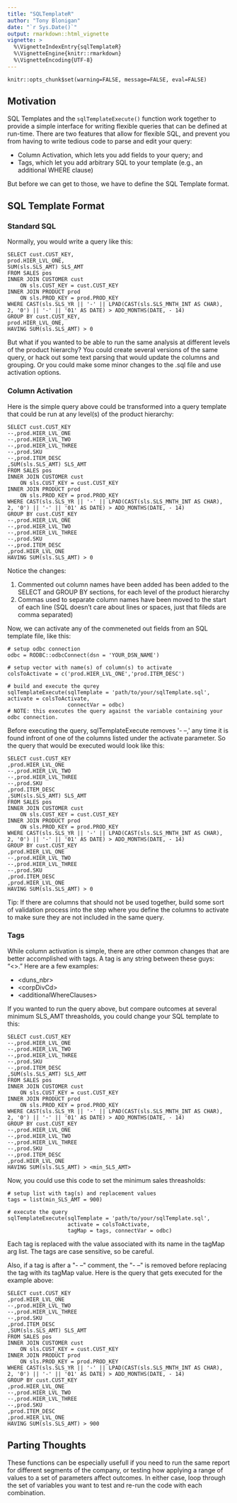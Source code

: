 ```yaml
---
title: "SQLTemplateR"
author: "Tony Blonigan"
date: "`r Sys.Date()`"
output: rmarkdown::html_vignette
vignette: >
  %\VignetteIndexEntry{sqlTemplateR}
  %\VignetteEngine{knitr::rmarkdown}
  %\VignetteEncoding{UTF-8}
---
```


```{r globalOptions, include=FALSE}
knitr::opts_chunk$set(warning=FALSE, message=FALSE, eval=FALSE)
```


## Motivation

SQL Templates and the `sqlTemplateExecute()` function work together to provide a simple interface for writing flexible queries that can be defined at run-time. There are two features that allow for flexible SQL, and prevent you from having to write tedious code to parse and edit your query:

* Column Activation, which lets you add fields to your query; and
* Tags, which let you add arbitrary SQL to your template (e.g., an additional WHERE clause)

But before we can get to those, we have to define the SQL Template format.

## SQL Template Format

### Standard SQL
Normally, you would write a query like this:

```{sql stdSQL}
SELECT cust.CUST_KEY,
prod.HIER_LVL_ONE,
SUM(sls.SLS_AMT) SLS_AMT
FROM SALES pos
INNER JOIN CUSTOMER cust
    ON sls.CUST_KEY = cust.CUST_KEY
INNER JOIN PRODUCT prod
    ON sls.PROD_KEY = prod.PROD_KEY
WHERE CAST(sls.SLS_YR || '-' || LPAD(CAST(sls.SLS_MNTH_INT AS CHAR), 2, '0') || '-' || '01' AS DATE) > ADD_MONTHS(DATE, - 14)  
GROUP BY cust.CUST_KEY,
prod.HIER_LVL_ONE,
HAVING SUM(sls.SLS_AMT) > 0
```

But what if you wanted to be able to run the same analysis at different levels of the product hierarchy? You could create several versions of the same query, or hack out some text parsing that would update the columns and grouping. Or you could make some minor changes to the .sql file and use activation options.

### Column Activation

Here is the simple query above could be transformed into a query template that could be run at any level(s) of the product hierarchy:

```{sql activationSQL}
SELECT cust.CUST_KEY
--,prod.HIER_LVL_ONE
--,prod.HIER_LVL_TWO
--,prod.HIER_LVL_THREE
--,prod.SKU
--,prod.ITEM_DESC
,SUM(sls.SLS_AMT) SLS_AMT
FROM SALES pos
INNER JOIN CUSTOMER cust
    ON sls.CUST_KEY = cust.CUST_KEY
INNER JOIN PRODUCT prod
    ON sls.PROD_KEY = prod.PROD_KEY
WHERE CAST(sls.SLS_YR || '-' || LPAD(CAST(sls.SLS_MNTH_INT AS CHAR), 2, '0') || '-' || '01' AS DATE) > ADD_MONTHS(DATE, - 14)  
GROUP BY cust.CUST_KEY
--,prod.HIER_LVL_ONE
--,prod.HIER_LVL_TWO
--,prod.HIER_LVL_THREE
--,prod.SKU
--,prod.ITEM_DESC
,prod.HIER_LVL_ONE
HAVING SUM(sls.SLS_AMT) > 0
```

Notice the changes:

1. Commented out column names have been added has been added to the SELECT and GROUP BY sections, for each level of the product hierarchy
2. Commas used to separate column names have been moved to the start of each line (SQL doesn’t care about lines or spaces, just that fileds are comma separated)

Now, we can activate any of the commeneted out fields from an SQL template file, like this:

```{r activateRun}
# setup odbc connection
odbc = RODBC::odbcConnect(dsn = 'YOUR_DSN_NAME')

# setup vector with name(s) of column(s) to activate
colsToActivate = c('prod.HIER_LVL_ONE','prod.ITEM_DESC')

# build and execute the qurey
sqlTemplateExecute(sqlTemplate = 'path/to/your/sqlTemplate.sql', activate = colsToActivate,
                   connectVar = odbc)
# NOTE: this executes the query against the variable containing your odbc connection.

```

Before executing the query, sqlTemplateExecute removes '- –,' any time it is found infront of one of the columns listed under the activate parameter. So the query that would be executed would look like this:

```{sql activateResult}
SELECT cust.CUST_KEY
,prod.HIER_LVL_ONE
--,prod.HIER_LVL_TWO
--,prod.HIER_LVL_THREE
--,prod.SKU
,prod.ITEM_DESC
,SUM(sls.SLS_AMT) SLS_AMT
FROM SALES pos
INNER JOIN CUSTOMER cust
    ON sls.CUST_KEY = cust.CUST_KEY
INNER JOIN PRODUCT prod
    ON sls.PROD_KEY = prod.PROD_KEY
WHERE CAST(sls.SLS_YR || '-' || LPAD(CAST(sls.SLS_MNTH_INT AS CHAR), 2, '0') || '-' || '01' AS DATE) > ADD_MONTHS(DATE, - 14)  
GROUP BY cust.CUST_KEY
,prod.HIER_LVL_ONE
--,prod.HIER_LVL_TWO
--,prod.HIER_LVL_THREE
--,prod.SKU
,prod.ITEM_DESC
,prod.HIER_LVL_ONE
HAVING SUM(sls.SLS_AMT) > 0
```

Tip: If there are columns that should not be used together, build some sort of validation process into the step where you define the columns to activate to make sure they are not included in the same query.

### Tags

While column activation is simple, there are other common changes that are better accomplished with tags. A tag is any string between these guys: “<>.” Here are a few examples: 

* \<duns_nbr\> 
* \<corpDivCd\> 
* \<additionalWhereClauses\>

If you wanted to run the query above, but compare outcomes at several minimum SLS_AMT threasholds, you could change your SQL template to this:

```{sql tagExample}
SELECT cust.CUST_KEY
--,prod.HIER_LVL_ONE
--,prod.HIER_LVL_TWO
--,prod.HIER_LVL_THREE
--,prod.SKU
--,prod.ITEM_DESC
,SUM(sls.SLS_AMT) SLS_AMT
FROM SALES pos
INNER JOIN CUSTOMER cust
    ON sls.CUST_KEY = cust.CUST_KEY
INNER JOIN PRODUCT prod
    ON sls.PROD_KEY = prod.PROD_KEY
WHERE CAST(sls.SLS_YR || '-' || LPAD(CAST(sls.SLS_MNTH_INT AS CHAR), 2, '0') || '-' || '01' AS DATE) > ADD_MONTHS(DATE, - 14)  
GROUP BY cust.CUST_KEY
--,prod.HIER_LVL_ONE
--,prod.HIER_LVL_TWO
--,prod.HIER_LVL_THREE
--,prod.SKU
--,prod.ITEM_DESC
,prod.HIER_LVL_ONE
HAVING SUM(sls.SLS_AMT) > <min_SLS_AMT>
```

Now, you could use this code to set the minimum sales threasholds:

```{r tagRun}
# setup list with tag(s) and replacement values
tags = list(min_SLS_AMT = 900)

# execute the query
sqlTemplateExecute(sqlTemplate = 'path/to/your/sqlTemplate.sql', 
                   activate = colsToActivate,
                   tagMap = tags, connectVar = odbc)
```

Each tag is replaced with the value associated with its name in the tagMap arg list. The tags are case sensitive, so be careful.

Also, if a tag is after a "- –" comment, the "- –" is removed before replacing the tag with its tagMap value. Here is the query that gets executed for the example above:

```{sql tagResults}
SELECT cust.CUST_KEY
,prod.HIER_LVL_ONE
--,prod.HIER_LVL_TWO
--,prod.HIER_LVL_THREE
--,prod.SKU
,prod.ITEM_DESC
,SUM(sls.SLS_AMT) SLS_AMT
FROM SALES pos
INNER JOIN CUSTOMER cust
    ON sls.CUST_KEY = cust.CUST_KEY
INNER JOIN PRODUCT prod
    ON sls.PROD_KEY = prod.PROD_KEY
WHERE CAST(sls.SLS_YR || '-' || LPAD(CAST(sls.SLS_MNTH_INT AS CHAR), 2, '0') || '-' || '01' AS DATE) > ADD_MONTHS(DATE, - 14)  
GROUP BY cust.CUST_KEY
,prod.HIER_LVL_ONE
--,prod.HIER_LVL_TWO
--,prod.HIER_LVL_THREE
--,prod.SKU
,prod.ITEM_DESC
,prod.HIER_LVL_ONE
HAVING SUM(sls.SLS_AMT) > 900
```

## Parting Thoughts
These functions can be especially usefull if you need to run the same report for different segments of the company, or testing how applying a range of values to a set of parameters affect outcomes. In either case, loop through the set of variables you want to test and re-run the code with each combination.
